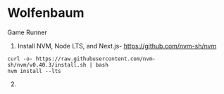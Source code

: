 # Wolfenbaum
Game Runner

1. Install NVM, Node LTS, and Next.js-
    https://github.com/nvm-sh/nvm
```
curl -o- https://raw.githubusercontent.com/nvm-sh/nvm/v0.40.3/install.sh | bash
nvm install --lts
```
2. 
